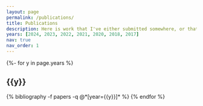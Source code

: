```yaml
---
layout: page
permalink: /publications/
title: Publications
description: Here is work that I've either submitted somewhere, or that's up on arXiv.
years: [2024, 2023, 2022, 2021, 2020, 2018, 2017]
nav: true
nav_order: 1
---
```

<!-- _pages/publications.md -->
<div class="publications">

{%- for y in page.years %}
  <h2 class="year">{{y}}</h2>
  {% bibliography -f papers -q @*[year={{y}}]* %}
{% endfor %}

</div>
